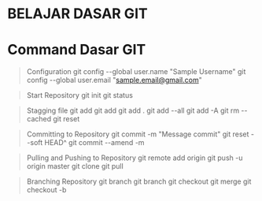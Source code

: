 # BELAJAR DASAR GIT

# Command Dasar GIT
 > Configuration
 	git config --global user.name "Sample Username"
 	git config --global user.email "sample.email@gmail.com"

 > Start Repository
	git init
	git status

 > Stagging file
	git add <file-name>
	git add <file-name> <second-name>
	git add .
	git add --all
	git add -A
	git rm --cached <file-name>
	git reset <file-name>

 > Committing to Repository
	git commit -m "Message commit"
	git reset --soft HEAD^
	git commit --amend -m <enter message>

 > Pulling and Pushing to Repository
	git remote add origin <link>
	git push -u origin master
	git clone <link>
	git pull

 > Branching Repository
	git branch
	git branch <branch-name>
	git checkout <branch-name>
	git merge <brach-name>
	git checkout -b <branch-name>
